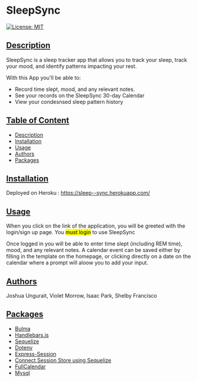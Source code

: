 # SleepSync
[![License: MIT](https://img.shields.io/badge/License-MIT-blue.svg)](https://opensource.org/licenses/MIT)

## [Description](#table-of-content)
SleepSync is a sleep tracker app that allows you to track your sleep, track your mood, and identify patterns impacting your rest. 

With this App you'll be able to: 
* Record time slept, mood, and any relevant notes. 
* See your records on the SleepSync 30-day Calendar 
* View your condesnsed sleep pattern history 


## [Table of Content](#table-of-content)
* [Description](#description)
* [Installation](#installation)
* [Usage](#usage)
* [Authors](#authors)
* [Packages](#packages)

## [Installation](#table-of-content)
Deployed on Heroku : https://sleep--sync.herokuapp.com/

## [Usage](#table-of-content)
When you click on the link of the application, you will be greeted with the login/sign up page. You <mark>must login</mark> to use SleepSync

Once logged in you will be able to enter time slept (including REM time), mood, and any relevant notes. A calendar event can be saved either by filling in the template on the homepage, or clicking directly on a date on the calendar where a prompt will aloow you to add your input.  

## [Authors](#table-of-content)

Joshua Ungurait, Violet Morrow, Isaac Park, Shelby Francisco 


## [Packages](#table-of-content)
* [Bulma](https://bulma.io/)
* [Handlebars.js](https://www.npmjs.com/package/express-handlebars)
* [Sequelize](https://www.npmjs.com/package/sequelize)
* [Dotenv](https://www.npmjs.com/package/dotenv)
* [Express-Session](https://www.npmjs.com/package/express-session)
* [Connect Session Store using Sequelize](https://www.npmjs.com/package/connect-session-sequelize)
* [FullCalendar](https://fullcalendar.io) 
* [Mysql](https://www.mysql.com/)

